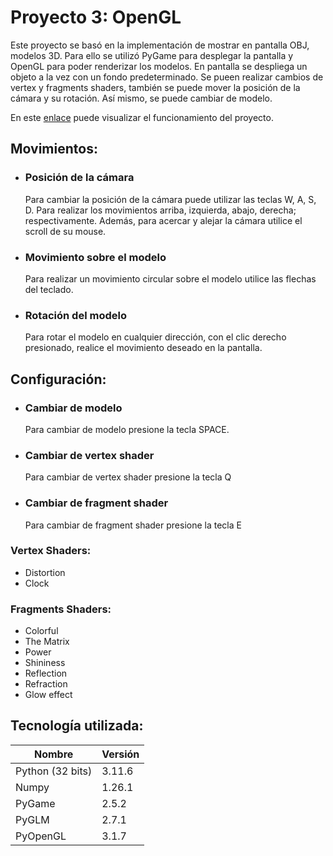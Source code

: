 # Proyecto 3: OpenGL

Este proyecto se basó en la implementación de mostrar en pantalla OBJ, modelos 3D. Para ello se utilizó PyGame para desplegar la pantalla y OpenGL para poder renderizar los modelos.
En pantalla se despliega un objeto a la vez con un fondo predeterminado. Se pueen realizar cambios de vertex y fragments shaders, también se puede mover la posición de la cámara y su rotación. Así mismo, se puede cambiar de modelo.

En este [enlace]([url](https://youtu.be/Ut3-4Npns-o)) puede visualizar el funcionamiento del proyecto.

## Movimientos:
- ### Posición de la cámara
  Para cambiar la posición de la cámara puede utilizar las teclas W, A, S, D. Para realizar los movimientos arriba, izquierda, abajo, derecha; respectivamente. Además, para acercar y alejar la cámara utilice el scroll de su mouse.
- ### Movimiento sobre el modelo
  Para realizar un movimiento circular sobre el modelo utilice las flechas del teclado.
- ### Rotación del modelo
  Para rotar el modelo en cualquier dirección, con el clic derecho presionado, realice el movimiento deseado en la pantalla.

## Configuración:
- ### Cambiar de modelo
  Para cambiar de modelo presione la tecla SPACE.
- ### Cambiar de vertex shader
  Para cambiar de vertex shader presione la tecla Q
- ### Cambiar de fragment shader
  Para cambiar de fragment shader presione la tecla E

### Vertex Shaders:
- Distortion
- Clock

### Fragments Shaders:
- Colorful
- The Matrix
- Power
- Shininess
- Reflection
- Refraction
- Glow effect


## Tecnología utilizada:

| Nombre | Versión |
| ------------- | ------------- |
| Python (32 bits)  | 3.11.6  |
|  Numpy | 1.26.1 |
|  PyGame | 2.5.2 |
| PyGLM | 2.7.1 |
| PyOpenGL | 3.1.7 |

